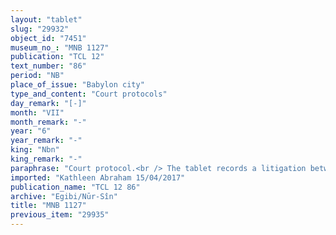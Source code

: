 ```yaml
---
layout: "tablet"
slug: "29932"
object_id: "7451"
museum_no_: "MNB 1127"
publication: "TCL 12"
text_number: "86"
period: "NB"
place_of_issue: "Babylon city"
type_and_content: "Court protocols"
day_remark: "[-]"
month: "VII"
month_remark: "-"
year: "6"
year_remark: "-"
king: "Nbn"
king_remark: "-"
paraphrase: "Court protocol.<br /> The tablet records a litigation between <strong>A</strong> (the plaintiff) and <strong>B</strong>, brought in front of Nabonidus&rsquo;&nbsp; judges. The reasons for the claim are not clear. Names of 6 witnesses and 2 scribes.<br /> &nbsp;<br /> <strong>A</strong> = Arad-Gula/Bēl-ahhē-iddina//Rē&#39;&ucirc;; <strong>B</strong> = &Scaron;ama&scaron;-&scaron;umu-iddin/...//Etellu"
imported: "Kathleen Abraham 15/04/2017"
publication_name: "TCL 12 86"
archive: "Egibi/Nūr-Sîn"
title: "MNB 1127"
previous_item: "29935"
---
```

